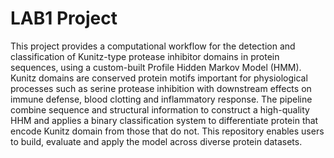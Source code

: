 # LAB1 Project
This project provides a computational workflow for the detection and classification of Kunitz-type protease inhibitor domains in protein sequences, using a custom-built Profile Hidden Markov Model (HMM). 
Kunitz domains are conserved protein motifs important for physiological processes such as serine protease inhibition with downstream effects on immune defense, blood clotting and inflammatory response. 
The pipeline combine sequence and structural information to construct a high-quality HHM and applies a binary classification system to differentiate protein that encode Kunitz domain from those that do not. This repository enables users to build, evaluate and apply the model across diverse protein datasets. 
